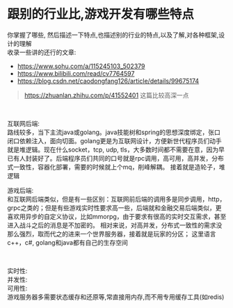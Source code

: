 # 跟别的行业比,游戏开发有哪些特点

你掌握了哪些, 然后描述一下特点,也描述别的行业的特点,以及了解,对各种框架,设计的理解 \
收录一些讲的还行的文章:

- https://www.sohu.com/a/115245103_502379
- https://www.bilibili.com/read/cv7764597
- https://blog.csdn.net/caodongfang126/article/details/99675174
> https://zhuanlan.zhihu.com/p/41552401 这篇比较高深一点

<br>

 互联网后端: \
 路线较多，当下主流java或golang。java技能树和spring的思想深度绑定，张口闭口依赖注入，面向切面。golang更是为互联网设计，方便新世代程序员们动手就是堆逻辑。现在什么socket，tcp, udp, tls，大多数时间都不需要在意，因为早已有人封装好了。后端程序员们共同的口号就是rpc调用，高可用，高并发，分布式一致性，容器化部署，需要的时候就上个mq，削峰解耦。 接着就是造轮子，堆逻辑

 游戏后端: \
 和互联网后端类似，但是有一些区别：互联网前后端的调用多是同步调用，http，grpc之类的；但是有些游戏实时性要求高一些，后端就和金融交易后端类似，更喜欢用异步的自定义协议，比如mmorpg，由于要求有很高的实时交互需求，甚至进入战斗之后的消息是不加密的。  相对来说，对高并发，分布式一致性的需求没那么强烈，取而代之的进来一个世界服务器，接着就是玩家的分区； 这里语言c++，c#, golang和java都有自己的生存空间


 <br>

 实时性: \
 并发性: \
 可用性: \
 游戏服务器多需要状态缓存和还原等,常直接用内存,而不用专用缓存工具(如redis)